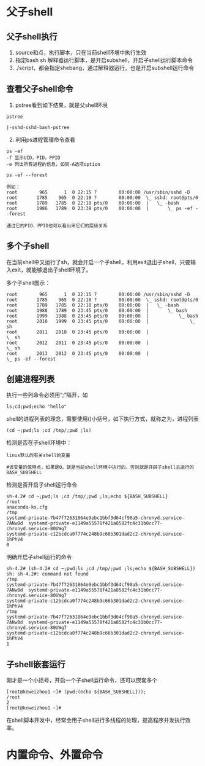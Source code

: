 # 父子shell

## 父子shell执行

1. source和点，执行脚本，只在当前shell环境中执行生效
2. 指定bash sh 解释器运行脚本，是开启subshell，开启子shell运行脚本命令
3. ./script，都会指定shebang，通过解释器运行，也是开启subshell运行命令

## 查看父子shell命令

1. pstree看到如下结果，就是父shell环境

```text
pstree

|-sshd-sshd-bash-pstree
```

2. 利用ps进程管理命令查看

```text
ps -ef 
-f 显示UID，PID，PPID
-e 列出所有进程的信息，如同-A选项option

ps -ef --forest

例如：
root        965      1  0 22:15 ?        00:00:00 /usr/sbin/sshd -D
root       1785    965  0 22:18 ?        00:00:00  \_ sshd: root@pts/0
root       1789   1785  0 22:18 pts/0    00:00:00  |   \_ -bash
root       1986   1789  0 23:38 pts/0    00:00:00  |       \_ ps -ef --forest

通过它的PID，PPID也可以看出来它们的层级关系
```

## 多个子shell

在当前shell中又运行了sh，就会开启一个子shell，利用exit退出子shell，只要输入exit，就能够退出子shell环境了。

多个子shell图示：

```text
root        965      1  0 22:15 ?        00:00:00 /usr/sbin/sshd -D
root       1785    965  0 22:18 ?        00:00:00  \_ sshd: root@pts/0
root       1789   1785  0 22:18 pts/0    00:00:00  |   \_ -bash
root       1988   1789  0 23:45 pts/0    00:00:00  |       \_ bash
root       1999   1988  0 23:45 pts/0    00:00:00  |           \_ bash
root       2010   1999  0 23:45 pts/0    00:00:00  |               \_ sh
root       2011   2010  0 23:45 pts/0    00:00:00  |                   \_ sh
root       2012   2011  0 23:45 pts/0    00:00:00  |                       \_ sh
root       2013   2012  0 23:45 pts/0    00:00:00  |                           \_ ps -ef --forest
```

## 创建进程列表

执行一些列命令必须用“;”隔开，如

```shell
ls;cd;pwd;echo "hello"
```

shell的进程列表的理念，需要使用()小括号，如下执行方式，就称之为，进程列表

```shell
(cd ~;pwd;ls ;cd /tmp/;pwd ;ls)
```

检测是否在子shell环境中：

```text
linux默认的有关shell的变量

#该变量的值特点，如果是0，就是当前shell环境中执行的，否则就是开辟子shell去运行的
BASH_SUBSHELL
```

检测是否开启子shell运行命令

```shell
sh-4.2# cd ~;pwd;ls ;cd /tmp/;pwd ;ls;echo ${BASH_SUBSHELL}
/root
anaconda-ks.cfg
/tmp
systemd-private-7b47f72631864e9ebc1bbf3d64cf90a5-chronyd.service-7ANwBd  systemd-private-e1149a55578f421a8582fc4c31b0cc77-chronyd.service-80UWg7
systemd-private-c12bcdca0f774c248b9c66b301dad2c2-chronyd.service-1hPhV4
0
```

明确开启子shell运行的命令

```shell
sh-4.2# (sh-4.2# cd ~;pwd;ls ;cd /tmp/;pwd ;ls;echo ${BASH_SUBSHELL})
sh: sh-4.2#: command not found
/tmp
systemd-private-7b47f72631864e9ebc1bbf3d64cf90a5-chronyd.service-7ANwBd  systemd-private-e1149a55578f421a8582fc4c31b0cc77-chronyd.service-80UWg7
systemd-private-c12bcdca0f774c248b9c66b301dad2c2-chronyd.service-1hPhV4
/tmp
systemd-private-7b47f72631864e9ebc1bbf3d64cf90a5-chronyd.service-7ANwBd  systemd-private-e1149a55578f421a8582fc4c31b0cc77-chronyd.service-80UWg7
systemd-private-c12bcdca0f774c248b9c66b301dad2c2-chronyd.service-1hPhV4
1
```

## 子shell嵌套运行

刚才是一个小括号，开启一个子shell运行命令，还可以嵌套多个

```shell
[root@keweizhou1 ~]# (pwd;(echo ${BASH_SUBSHELL}));
/root
2
[root@keweizhou1 ~]#
```

在shell脚本开发中，经常会用子shell进行多线程的处理，提高程序并发执行效率。

# 内置命令、外置命令

